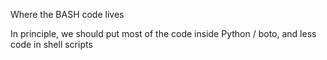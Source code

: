 Where the BASH code lives

In principle, we should put most of the code inside Python / boto, and less code in shell scripts
